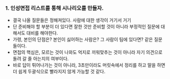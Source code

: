 ### 1. 인성면접 리스트를 통해 시나리오를 만들자.

- 결국 나올 질문들은 정해져있다. 사람에 대한 생각이 거기서 거기
- 단 준비해야 할 부분이 더 있다면 잘한 것만 준비할 것이 아니라 부정적인 질문에 대해서도 대비를 해야한다.
- 가령, 본인의 단점은? 본인이 싫어하는 사람은? 그 사람이 팀에 있다면? 같은 질문들이다.
- 면접의 핵심은, 모르는 것이 나와도 억지로 끼워맞추는 것이 아니라 자기 의견으로 돌려 갈 줄 아는지의 여부이다.
- 바로 답이 튀어나가는 것이 아니라, 3초만이라도 머릿속에서 정리를 하고 말을 하면 더 쉽게 두괄식으로 빨라지지 않게 가능할 것 같다.
